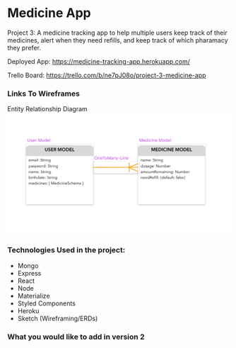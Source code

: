 # Medicine App
Project 3: A medicine tracking app to help multiple users keep track of their medicines, alert when they need refills, and keep track of which pharamacy they prefer.


Deployed App: https://medicine-tracking-app.herokuapp.com/

Trello Board: https://trello.com/b/ne7pJ08o/project-3-medicine-app

### Links To Wireframes

Entity Relationship Diagram
<img src= './Wireframing/ERD.png' alt='Entity Relationship Diagram'>


### Technologies Used in the project:
* Mongo
* Express 
* React 
* Node
* Materialize
* Styled Components
* Heroku
* Sketch (Wireframing/ERDs)

### What you would like to add in version 2
